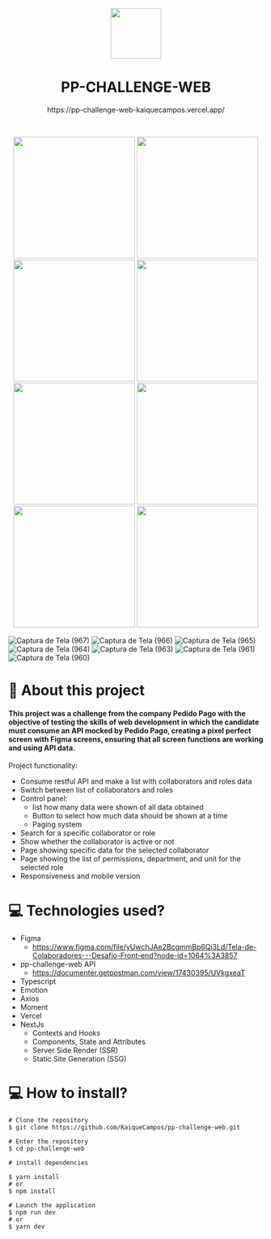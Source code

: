 <p align="center">
  <img 
src="https://user-images.githubusercontent.com/70600553/158025635-41f35388-8c79-41da-83d8-df954c121730.svg"
width=100
/>
</p>
<h1 align='center'>PP-CHALLENGE-WEB</h1>
<p align='center'>https://pp-challenge-web-kaiquecampos.vercel.app/</p>
<br>

<div align='center'>
  <p float="center">
    <img src="https://user-images.githubusercontent.com/70600553/158028486-56dbc704-5ef3-4163-bdb7-a31e293d8a4d.jpeg" width="240" />
    <img src="https://user-images.githubusercontent.com/70600553/158028489-65a05ba3-279b-478d-a1e9-cfb46ec915b4.jpeg" width="240" />
    <img src="https://user-images.githubusercontent.com/70600553/158025579-9de518e5-9b1d-461a-a835-3065c1ca5f13.jpeg" width="240" />
    <img src="https://user-images.githubusercontent.com/70600553/158025580-b75713a6-9608-4ca1-bc9c-95eb73e0ef60.jpeg" width="240" />
    <img src="https://user-images.githubusercontent.com/70600553/158025581-22ecd8bb-3f7a-4374-8e6a-e740cca1c888.jpeg" width="240" />
    <img src="https://user-images.githubusercontent.com/70600553/158025582-20579aa7-1044-48b9-86d4-b35855064c46.jpeg" width="240" />
    <img src="https://user-images.githubusercontent.com/70600553/158025583-d588916c-7743-4b6e-8a7c-7599e33aadfd.jpeg" width="240" />
    <img src="https://user-images.githubusercontent.com/70600553/158025584-9edf3fbb-a778-4897-b650-1847be37c4ba.jpeg" width="240" />
  </p>
</div>

![Captura de Tela (967)](https://user-images.githubusercontent.com/70600553/158025587-07adb940-b33e-4169-82ad-570f803f6fd8.png)
![Captura de Tela (966)](https://user-images.githubusercontent.com/70600553/158025589-4a5f9998-2f8a-4a3f-9d73-8c2077fbed8f.png)
![Captura de Tela (965)](https://user-images.githubusercontent.com/70600553/158025591-8cb1a225-31ae-4727-a2e6-e16edc8e0a6e.png)
![Captura de Tela (964)](https://user-images.githubusercontent.com/70600553/158025592-6e11557a-8488-4cf8-967b-60bc14070707.png)
![Captura de Tela (963)](https://user-images.githubusercontent.com/70600553/158025594-32abfe5d-f128-48c4-9dfb-40be604ac203.png)
![Captura de Tela (961)](https://user-images.githubusercontent.com/70600553/158025595-accd9180-e1d0-46db-8dfc-b9f8fbbbeec3.png)
![Captura de Tela (960)](https://user-images.githubusercontent.com/70600553/158025598-17100bd5-9398-40fe-bf0b-90aebedd403d.png)

# 📕 About this project

#### This project was a challenge from the company Pedido Pago with the objective of testing the skills of web development in which the candidate must consume an API mocked by Pedido Pago, creating a pixel perfect screen with Figma screens, ensuring that all screen functions are working and using API data.

Project functionality:
- Consume restful API and make a list with collaborators and roles data
- Switch between list of collaborators and roles
- Control panel:
  - list how many data were shown of all data obtained
  - Button to select how much data should be shown at a time
  - Paging system
- Search for a specific collaborator or role
- Show whether the collaborator is active or not
- Page showing specific data for the selected collaborator
- Page showing the list of permissions, department, and unit for the selected role
- Responsiveness and mobile version

# 💻 Technologies used?
- Figma
  - https://www.figma.com/file/yUwchJAe2BcgmmBp6Qi3Ld/Tela-de-Colaboradores---Desafio-Front-end?node-id=1064%3A3857
- pp-challenge-web API 
  - https://documenter.getpostman.com/view/17430395/UVkgxeaT   
- Typescript
- Emotion
- Axios
- Moment
- Vercel 
- NextJs
  - Contexts and Hooks
  - Components, State and Attributes
  - Server Side Render (SSR)
  - Static Site Generation (SSG)  

# 💻 How to install?
``` 
# Clone the repository
$ git clone https://github.com/KaiqueCampos/pp-challenge-web.git

# Enter the repository
$ cd pp-challenge-web

# install dependencies

$ yarn install
# or
$ npm install

# Launch the application
$ npm run dev
# or
$ yarn dev
```
